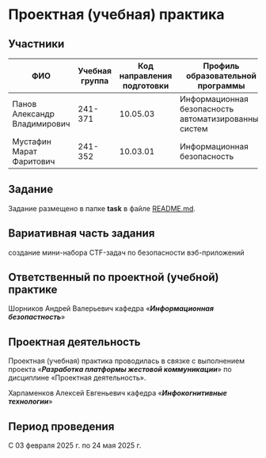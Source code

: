 # Проектная (учебная) практика

## Участники

| ФИО | Учебная группа | Код направления подготовки | Профиль образовательной программы |
|-|-|-|-|
| Панов Александр Владимирович |241-371|10.05.03|Информационная безопасность автоматизированных систем|
| Мустафин Марат Фаритович |241-352|10.03.01|Информационная безопасность|

## Задание

Задание размещено в папке **task** в файле [README.md](task/README.md).

## Вариативная часть задания

создание мини-набора CTF-задач по безопасности вэб-приложений

## Ответственный по проектной (учебной) практике

Шорников Андрей Валерьевич кафедра «***Информационная безопастность***»

## Проектная деятельность

Проектная (учебная) практика проводилась в связке с выполнением проекта «***Разработка платформы жестовой коммуникации***» по дисциплине «Проектная деятельность».

Харламенков Алексей Евгеньевич кафедра «***Инфокогнитивные технологии***» 

## Период проведения

С 03 февраля 2025 г. по 24 мая 2025 г.
